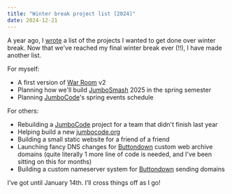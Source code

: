 ```yaml
---
title: "Winter break project list [2024]"
date: 2024-12-21
---
```


A year ago, I [wrote](/winter23) a list of the projects I wanted to get done over winter break. Now that we've reached my final winter break ever (!!), I have made another list.

For myself:

- A first version of [War Room](https://war.elk.sh/home) v2
- Planning how we'll build [JumboSmash](https://github.com/jumbosmash/tradition) 2025 in the spring semester
- Planning [JumboCode](/jumbocode)'s spring events schedule

For others:

- Rebuilding a [JumboCode](/jumbocode) project for a team that didn't finish last year
- Helping build a new [jumbocode.org](https://jumbocode.org)
- Building a small static website for a friend of a friend
- Launching fancy DNS changes for [Buttondown](https://buttondown.com) custom web archive domains (quite literally 1 more line of code is needed, and I've been sitting on this for months)
- Building a custom nameserver system for [Buttondown](https://buttondown.com) sending domains

I’ve got until January 14th. I’ll cross things off as I go!
